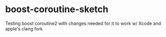 # boost-coroutine-sketch
Testing boost coroutine2 with changes needed for it to work w/ Xcode and apple's clang fork
